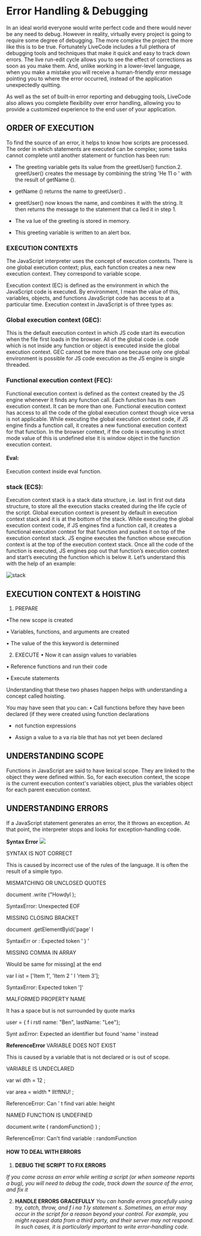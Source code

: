 # Error Handling & Debugging

In an ideal world everyone would write perfect code and there would never be any need to debug. However in reality, virtually every project is going to require some degree of debugging. The more complex the project the more like this is to be true. Fortunately LiveCode includes a full plethora of debugging tools and techniques that make it quick and easy to track down errors. The live run-edit cycle allows you to see the effect of corrections as soon as you make them. And, unlike working in a lower-level language, when you make a mistake you will receive a human-friendly error message pointing you to where the error occurred, instead of the application unexpectedly quitting.

As well as the set of built-in error reporting and debugging tools, LiveCode also allows you complete flexibility over error handling, allowing you to provide a customized experience to the end user of your application.

## ORDER OF EXECUTION
To find the source of an error, it helps to know how scripts are processed. The order in which statements are executed can be complex; some tasks cannot complete until another statement or function has been run:

- The greeting variable gets its value from the greetUser() function.2. greetUser() creates the message by combining the string 'He 11 o ' with the result of getName ().

- getName () returns the name to greetUser() .

- greetUser() now knows the name, and combines it with the string. It then returns the message to the statement that ca lled it in step 1.

- The va lue of the greeting is stored in memory.

- This greeting variable is written to an alert box.

### EXECUTION CONTEXTS
The JavaScript interpreter uses the concept of execution contexts. There is one global execution context; plus, each function creates a new new execution context. They correspond to variable scope.

Execution context (EC) is defined as the environment in which the JavaScript code is executed. By environment, I mean the value of this, variables, objects, and functions JavaScript code has access to at a particular time. Execution context in JavaScript is of three types as:

### Global execution context (GEC):
This is the default execution context in which JS code start its execution when the file first loads in the browser. All of the global code i.e. code which is not inside any function or object is executed inside the global execution context. GEC cannot be more than one because only one global environment is possible for JS code execution as the JS engine is single threaded.

### Functional execution context (FEC):
Functional execution context is defined as the context created by the JS engine whenever it finds any function call. Each function has its own execution context. It can be more than one. Functional execution context has access to all the code of the global execution context though vice versa is not applicable. While executing the global execution context code, if JS engine finds a function call, it creates a new functional execution context for that function. In the browser context, if the code is executing in strict mode value of this is undefined else it is window object in the function execution context.

#### Eval:
Execution context inside eval function.

### stack (ECS):
Execution context stack is a stack data structure, i.e. last in first out data structure, to store all the execution stacks created during the life cycle of the script. Global execution context is present by default in execution context stack and it is at the bottom of the stack. While executing the global execution context code, if JS engines find a function call, it creates a functional execution context for that function and pushes it on top of the execution context stack. JS engine executes the function whose execution context is at the top of the execution context stack. Once all the code of the function is executed, JS engines pop out that function’s execution context and start’s executing the function which is below it. Let’s understand this with the help of an example:

![stack](https://easystack.io/images/m2pro2_c1img.png)

## EXECUTION CONTEXT & HOISTING

1. PREPARE

•The new scope is created

• Variables, functions, and arguments are created

• The value of the this keyword is determined

2. EXECUTE
• Now it can assign values to variables

• Reference functions and run their code

• Execute statements

Understanding that these two phases happen helps with understanding a concept called hoisting.

You may have seen that you can: • Call functions before they have been declared (if they were created using function declarations

- not function expressions

- Assign a value to a va ria ble that has not yet been declared

## UNDERSTANDING SCOPE

Functions in JavaScript are said to have lexical scope. They are linked to the object they were defined within. So, for each execution context, the scope is the current execution context's variables object, plus the variables object for each parent execution context.

## UNDERSTANDING ERRORS
If a JavaScript statement generates an error, the it throws an exception. At that point, the interpreter stops and looks for exception-handling code.

**Syntax Error**
![](https://m.media-amazon.com/images/I/812rtPEDbOL._SS500_.jpg)

SYNTAX IS NOT CORRECT

This is caused by incorrect use of the rules of the language. It is often the result of a simple typo.

MISMATCHING OR UNCLOSED QUOTES

document .write ("Howdyl );

SyntaxError: Unexpected EOF

MISSING CLOSING BRACKET

document .getElementByid('page' I

SyntaxErr or : Expected token ' ) '

MISSING COMMA IN ARRAY

Would be same for missing] at the end

var l ist = ['Item 1', 'Item 2 ' l 'rtem 3'];

SyntaxError: Expected token ']'

MALFORMED PROPERTY NAME

It has a space but is not surrounded by quote marks

user = { f i rstl name: "Ben", lastName: "Lee"};

Synt axError: Expected an identifier but found 'name ' instead


**ReferenceError**
VARIABLE DOES NOT EXIST

This is caused by a variable that is not declared or is out of scope.

VARIABLE IS UNDECLARED

var wi dth = 12 ;

var area = width * llt!ftNU! ;

ReferenceError: Can ' t find vari able: height

NAMED FUNCTION IS UNDEFINED

document.write ( randomFunction() ) ;

ReferenceError: Can't find variable : randomFunction


#### HOW TO DEAL WITH ERRORS
1. **DEBUG THE SCRIPT TO FIX ERRORS**

*If you come across an error while writing a script
(or when someone reports a bug), you will need to
debug the code, track down the source of the error,
and fix it*

2. **HANDLE ERRORS GRACEFULLY**
*You can handle errors gracefully using try, catch, throw, and f i na 1 ly statement s. Sometimes, an error may occur in the script for a reason beyond your control. For example, you might request data from a third party, and their server may not respond. In such cases, it is particularly important to write error-handling code.*
